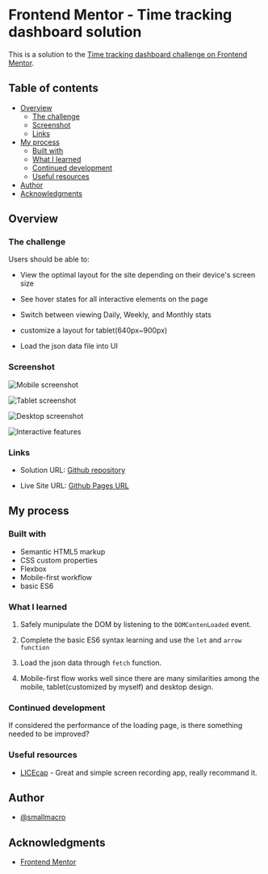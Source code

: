 # Frontend Mentor - Time tracking dashboard solution

This is a solution to the [Time tracking dashboard challenge on Frontend Mentor](https://www.frontendmentor.io/challenges/time-tracking-dashboard-UIQ7167Jw). 

## Table of contents

- [Overview](#overview)
  - [The challenge](#the-challenge)
  - [Screenshot](#screenshot)
  - [Links](#links)
- [My process](#my-process)
  - [Built with](#built-with)
  - [What I learned](#what-i-learned)
  - [Continued development](#continued-development)
  - [Useful resources](#useful-resources)
- [Author](#author)
- [Acknowledgments](#acknowledgments)



## Overview

### The challenge

Users should be able to:

- View the optimal layout for the site depending on their device's screen size
- See hover states for all interactive elements on the page
- Switch between viewing Daily, Weekly, and Monthly stats

- customize a layout for tablet(640px~900px)
- Load the json data file into UI

### Screenshot

![Mobile screenshot](./mobile_screenshot.png)

![Tablet screenshot](./tablet_screenshot.png)

![Desktop screenshot](./desktop_screenshot.png)

![Interactive features](./interaction.gif)



### Links

- Solution URL: [Github repository](https://github.com/smallmacro/smallmacro.github.io/tree/main/challenge3)

- Live Site URL: [Github Pages URL](https://smallmacro.github.io/challenge3/)

## My process

### Built with

- Semantic HTML5 markup
- CSS custom properties
- Flexbox
- Mobile-first workflow
- basic ES6 



### What I learned
1. Safely munipulate the DOM by listening to the `DOMContenLoaded` event.

2. Complete the basic ES6 syntax learning and use the `let` and  `arrow function`

3. Load the json data through `fetch` function.

4. Mobile-first flow works well since there are many similarities among the mobile, tablet(customized by myself) and desktop design.

### Continued development
If considered the performance of the loading page, is there something needed to be improved?

### Useful resources

- [LICEcap](https://www.cockos.com/licecap/) - Great and simple screen recording app, really recommand it.


## Author

- [@smallmacro](https://github.com/smallmacro)




## Acknowledgments
- [Frontend Mentor](https://www.frontendmentor.io/)
